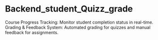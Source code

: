 # Backend_student_Quizz_grade 
Course Progress Tracking: Monitor student completion status in real-time. 
Grading & Feedback System: Automated grading for quizzes and manual feedback for assignments. 
